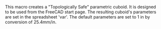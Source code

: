 This macro creates a "Topologically Safe" parametric cuboid. It is designed to be used from the FreeCAD start page. The resulting cuboid's parameters are set in the spreadsheet 'var'. The default parameters are set to 1 in by conversion of 25.4mm/in.
